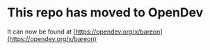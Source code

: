 # This repo has moved to OpenDev

It can now be found at [https://opendev.org/x/bareon](https://opendev.org/x/bareon)
